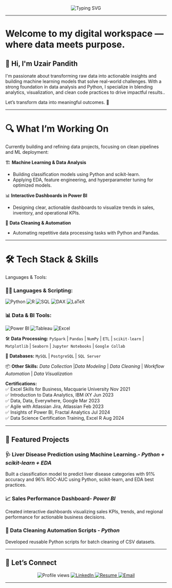 <div align="center">
  <img src="https://readme-typing-svg.herokuapp.com?font=Cascadia+Code&size=28&duration=3000&pause=1000&color=00BFFF&center=true&vCenter=true&width=900&lines=📚+Translating+Research+into+Data-Driven+Strategy;📐+Exploring+Patterns+Through+Quantitative+Analysis;🧠+Bridging+Theoretical+Insight+and+Real-World+Impact" alt="Typing SVG">
</div>

----
# Welcome to my digital workspace — where data meets purpose.
## 👋 Hi, I'm Uzair Pandith 
I'm passionate about transforming raw data into actionable insights and building machine learning models that solve real-world challenges. With a strong foundation in data analysis and Python, I specialize in blending analytics, visualization, and clean code practices to drive impactful results..

Let’s transform data into meaningful outcomes. 🚀

---
# 🔍 What I’m Working On

Currently building and refining data projects, focusing on clean pipelines and ML deployment:

🏗️ **Machine Learning & Data Analysis**
- Building classification models using Python and scikit-learn.
- Applying EDA, feature engineering, and hyperparameter tuning for optimized models.

📊 **Interactive Dashboards in Power BI**
- Designing clear, actionable dashboards to visualize trends in sales, inventory, and operational KPIs.

🧹 **Data Cleaning & Automation**
- Automating repetitive data processing tasks with Python and Pandas.

---
# 🛠️ Tech Stack & Skills

Languages & Tools:
### 🧑‍💻 Languages & Scripting:

![Python](https://img.shields.io/badge/Python-3776AB?logo=python&logoColor=white&style=flat-square)
![R](https://img.shields.io/badge/R-276DC3?logo=r&logoColor=white&style=flat-square)
![SQL](https://img.shields.io/badge/SQL-4479A1?logo=postgresql&logoColor=white&style=flat-square)
![DAX](https://img.shields.io/badge/DAX-1176C1?logo=powerbi&logoColor=white&style=flat-square)
![LaTeX](https://img.shields.io/badge/LaTeX-008080?logo=latex&logoColor=white&style=flat-square)


### 📊 Data & BI Tools:
![Power BI](https://img.shields.io/badge/PowerBI-F2C811?style=for-the-badge&logo=powerbi&logoColor=black)
![Tableau](https://img.shields.io/badge/Tableau-E97627?style=for-the-badge&logo=tableau&logoColor=white)
![Excel](https://img.shields.io/badge/Excel-217346?style=for-the-badge&logo=microsoft-excel&logoColor=white)

🛠️ **Data Processing:** `PySpark` | `Pandas` | `NumPy` | `ETL` | `scikit-learn` | `Matplotlib` | `Seaborn` | `Jupyter Notebooks` | `Google Collab`

📂 **Databases:** `MySQL` | `PostgreSQL` | `SQL Server`  

📦 **Other Skills:**  *Data Collection* |*Data Modeling* | *Data Cleaning* | *Workflow Automation* | *Data Visualization*  


**Certifications:** <br>
✅ Excel Skills for Business, Macquarie University Nov 2021 <br>
✅ Introduction to Data Analytics, IBM iXY Jun 2023<br>
✅ Data, Data, Everywhere, Google Mar 2023<br>
✅ Agile with Atlassian Jira, Atlassian Feb 2023<br>
✅ Insights of Power BI, Fractal Analytics Jul 2024<br>
✅ Data Science Certification Training, Excel R Aug 2024

---
## 🚀 Featured Projects

### 🩺 Liver Disease Prediction using Machine Learning.- *Python + scikit-learn + EDA*
Built a classification model to predict liver disease categories with 91% accuracy and 96% ROC-AUC using Python, scikit-learn, and EDA best practices.

### 📈 Sales Performance Dashboard- *Power BI*
Created interactive dashboards visualizing sales KPIs, trends, and regional performance for actionable business decisions.

### 🧹 Data Cleaning Automation Scripts - *Python*
Developed reusable Python scripts for batch cleaning of CSV datasets.

---
## 🤝 Let’s Connect

<p align="center">
  <img src="https://komarev.com/ghpvc/?username=uzairpandith&style=for-the-badge&color=brightgreen" alt="Profile views" />
  
  <a href="https://linkedin.com/in/uzair-pandith" target="_blank">
    <img src="https://img.shields.io/badge/LinkedIn-Connect-blue?logo=linkedin&style=for-the-badge" alt="LinkedIn"/>
  </a>
  <a href="https://resume.uzairpandith.com" target="_blank">
    <img src="https://img.shields.io/badge/Resume-View-orange?logo=readthedocs&style=for-the-badge" alt="Resume"/>
  </a>
  <a href="mailto:pandithuzair@gmail.com" target="_blank">
    <img src="https://img.shields.io/badge/Email-pandithuzair@gmail.com-red?logo=gmail&style=for-the-badge" alt="Email"/>
  </a>
</p>

---


